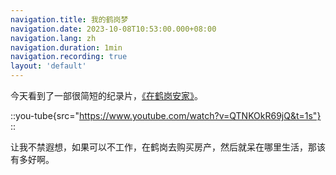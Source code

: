 ```yaml
---
navigation.title: 我的鹤岗梦
navigation.date: 2023-10-08T10:53:00.000+08:00
navigation.lang: zh
navigation.duration: 1min
navigation.recording: true
layout: 'default'
---
```


今天看到了一部很简短的纪录片，[《在鹤岗安家》](https://www.youtube.com/watch?v=QTNKOkR69jQ&t=1s)。

::you-tube{src="https://www.youtube.com/watch?v=QTNKOkR69jQ&t=1s"}
::

让我不禁遐想，如果可以不工作，在鹤岗去购买房产，然后就呆在哪里生活，那该有多好啊。
